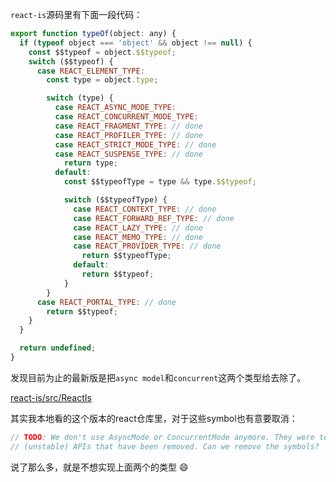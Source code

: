 `react-is`源码里有下面一段代码：

```js
export function typeOf(object: any) {
  if (typeof object === 'object' && object !== null) {
    const $$typeof = object.$$typeof;
    switch ($$typeof) {
      case REACT_ELEMENT_TYPE:
        const type = object.type;

        switch (type) {
          case REACT_ASYNC_MODE_TYPE:
          case REACT_CONCURRENT_MODE_TYPE:
          case REACT_FRAGMENT_TYPE: // done
          case REACT_PROFILER_TYPE: // done
          case REACT_STRICT_MODE_TYPE: // done
          case REACT_SUSPENSE_TYPE: // done
            return type;
          default:
            const $$typeofType = type && type.$$typeof;

            switch ($$typeofType) {
              case REACT_CONTEXT_TYPE: // done
              case REACT_FORWARD_REF_TYPE: // done
              case REACT_LAZY_TYPE: // done
              case REACT_MEMO_TYPE: // done
              case REACT_PROVIDER_TYPE: // done
                return $$typeofType;
              default:
                return $$typeof;
            }
        }
      case REACT_PORTAL_TYPE: // done
        return $$typeof;
    }
  }

  return undefined;
}
```

发现目前为止的最新版是把`async model`和`concurrent`这两个类型给去除了。

[react-is/src/ReactIs](https://github.com/facebook/react/blob/master/packages/react-is/src/ReactIs.js#L34)

其实我本地看的这个版本的react仓库里，对于这些symbol也有意要取消：

```js
// TODO: We don't use AsyncMode or ConcurrentMode anymore. They were temporary
// (unstable) APIs that have been removed. Can we remove the symbols?
```

说了那么多，就是不想实现上面两个的类型 :smile:
